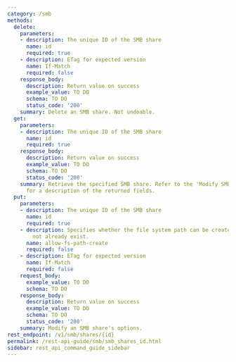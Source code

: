 ```yaml
---
category: /smb
methods:
  delete:
    parameters:
    - description: The unique ID of the SMB share
      name: id
      required: true
    - description: ETag for expected version
      name: If-Match
      required: false
    response_body:
      description: Return value on success
      example_value: TO DO
      schema: TO DO
      status_code: '200'
    summary: Delete an SMB share. Not undoable.
  get:
    parameters:
    - description: The unique ID of the SMB share
      name: id
      required: true
    response_body:
      description: Return value on success
      example_value: TO DO
      schema: TO DO
      status_code: '200'
    summary: Retrieve the specified SMB share. Refer to the 'Modify SMB share' method
      for a description of the returned fields.
  put:
    parameters:
    - description: The unique ID of the SMB share
      name: id
      required: true
    - description: Specifies whether the file system path can be created if it does
        not already exist.
      name: allow-fs-path-create
      required: false
    - description: ETag for expected version
      name: If-Match
      required: false
    request_body:
      example_value: TO DO
      schema: TO DO
    response_body:
      description: Return value on success
      example_value: TO DO
      schema: TO DO
      status_code: '200'
    summary: Modify an SMB share's options.
rest_endpoint: /v1/smb/shares/{id}
permalink: /rest-api-guide/smb/smb_shares_id.html
sidebar: rest_api_command_guide_sidebar
---
```

